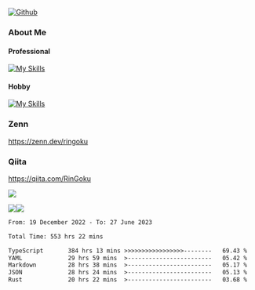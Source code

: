 [![Github](https://img.shields.io/github/followers/skyt-a?label=Follow&style=social)](https://github.com/skyt-a)

### About Me
#### Professional
[![My Skills](https://skillicons.dev/icons?i=react,ts,js,nodejs,java,graphql,firebase,githubactions&theme=light)](https://skillicons.dev)
#### Hobby
[![My Skills](https://skillicons.dev/icons?i=unity,rust,py&theme=light)](https://skillicons.dev)

### Zenn
https://zenn.dev/ringoku
### Qiita
https://qiita.com/RinGoku


![](https://github-profile-summary-cards.vercel.app/api/cards/profile-details?username=skyt-a&theme=default)

![](https://github-profile-summary-cards.vercel.app/api/cards/repos-per-language?username=skyt-a&theme=default)![](https://github-profile-summary-cards.vercel.app/api/cards/stats?username=RinGoku&theme=default)

<!--START_SECTION:waka-->

```txt
From: 19 December 2022 - To: 27 June 2023

Total Time: 553 hrs 22 mins

TypeScript       384 hrs 13 mins >>>>>>>>>>>>>>>>>--------   69.43 %
YAML             29 hrs 59 mins  >------------------------   05.42 %
Markdown         28 hrs 38 mins  >------------------------   05.17 %
JSON             28 hrs 24 mins  >------------------------   05.13 %
Rust             20 hrs 22 mins  >------------------------   03.68 %
```

<!--END_SECTION:waka-->
